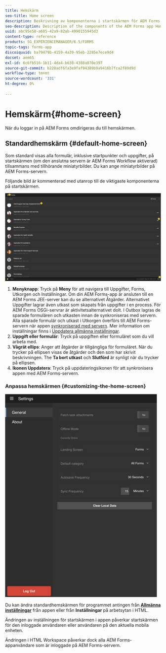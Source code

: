 ```yaml
---
title: Hemskärm
seo-title: Home screen
description: Beskrivning av komponenterna i startskärmen för AEM Forms-appen
seo-description: Description of the components of the AEM Forms app Home screen
uuid: abc95e58-a685-42a9-82ab-4990155945d3
content-type: reference
products: SG_EXPERIENCEMANAGER/6.5/FORMS
topic-tags: forms-app
discoiquuid: ba79479b-4159-4a39-95eb-2285e7ece9d4
docset: aem65
exl-id: 6c6fb516-1b11-4da4-b638-4388a070e397
source-git-commit: b220adf6fa3e9faf94389b9a9416b7fca2f89d9d
workflow-type: tm+mt
source-wordcount: '331'
ht-degree: 0%

---
```


# Hemskärm{#home-screen}

När du loggar in på AEM Forms omdirigeras du till hemskärmen.

## Standardhemskärm {#default-home-screen}

Som standard visas alla formulär, inklusive startpunkter och uppgifter, på startskärmen (om den anslutna servern är AEM Forms Workflow aktiverad) tillsammans med tillhörande miniatyrbilder. Du kan ange miniatyrbilder på AEM Forms-servern.

Följande bild är kommenterad med utanrop till de viktigaste komponenterna på startskärmen.

![Forms app - startskärm](assets/home-screen-1.png)

<!--Click to enlarge

![home-screen-1-1](assets/home-screen-1-1.png)-->

1. **Menyknapp**: Tryck på **Meny** för att navigera till Uppgifter, Forms, Utkorgen och Inställningar. Om din AEM Forms-app är ansluten till en AEM Forms JEE-server kan du se alternativet Åtgärder. Alternativet Uppgifter lagrar även utkast som skapats från uppgifter i en process. För AEM Forms OSGi-servrar är aktivitetsalternativet dolt. I Outbox lagras de sparade formulären och utkasten innan de synkroniseras med servern. Alla sparade formulär och utkast i Utkorgen överförs till AEM Forms-servern när appen [synkroniserad med servern](../../forms/using/sync-app.md). Mer information om inställningar finns i [Uppdatera allmänna inställningar](../../forms/using/update-general-settings.md).
1. **Uppgift eller formulär**: Tryck på uppgiften eller formuläret som du vill arbeta med.
1. **Vågrät ellips**: Anger att åtgärder är tillgängliga för formuläret. När du trycker på ellipsen visas de åtgärder och den som har skrivit beskrivningen. The **Ta bort utkast** och **Slutförd** är synligt när du trycker på ellipsen.
1. **Ikonen Uppdatera**: Tryck på uppdateringsikonen för att synkronisera appen med AEM Forms-servern.

### Anpassa hemskärmen {#customizing-the-home-screen}

![Allmänna inställningar](assets/gen-settings.png)

Du kan ändra standardhemskärmen för programmet antingen från **[Allmänna inställningar](../../forms/using/update-general-settings.md)** från appen eller från **Inställningar** på arbetsytan i HTML.

Ändringen av inställningen för startskärmen i appen påverkar startskärmen för den inloggade användaren eller användaren på den aktuella mobila enheten.

Ändringen i HTML Workspace påverkar dock alla AEM Forms-appanvändare som är inloggade på AEM Forms-servern.
